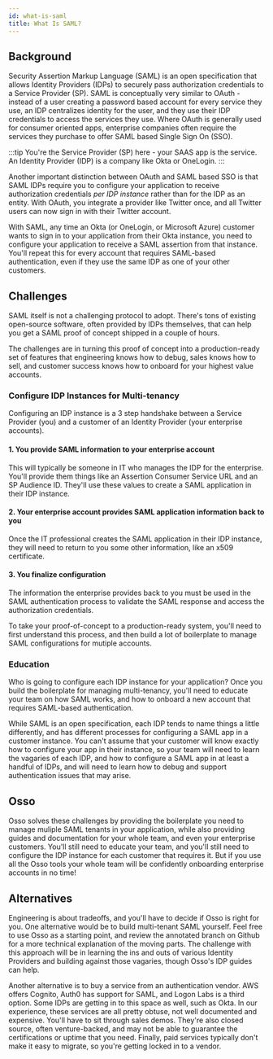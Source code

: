 ```yaml
---
id: what-is-saml
title: What Is SAML?
---
```


## Background

Security Assertion Markup Language (SAML) is an open specification that allows Identity Providers (IDPs) 
to securely pass authorization credentials to a Service Provider (SP). SAML is conceptually very similar to 
OAuth - instead of a user creating a password based account for every service they use, an IDP centralizes 
identity for the user, and they use their IDP credentials to access the services they use. Where OAuth 
is generally used for consumer oriented apps, enterprise companies often require the services they purchase to 
offer SAML based Single Sign On (SSO).

:::tip
You're the Service Provider (SP) here - your SAAS app is the service. An Identity Provider (IDP) is
a company like Okta or OneLogin.
:::

Another important distinction between OAuth and SAML based SSO is that SAML IDPs require you to configure your 
application to receive authorization credentials _per IDP instance_ rather than for the IDP as an entity. With OAuth, 
you integrate a provider like Twitter once, and all Twitter users can now sign in with their Twitter account. 

With SAML, any time an Okta (or OneLogin, or Microsoft Azure) customer wants to sign in to your application from 
their Okta instance, you need to configure your application to receive a SAML assertion from that instance. 
You'll repeat this for every account that requires SAML-based authentication, even if they use the same IDP 
as one of your other customers.

## Challenges

SAML itself is not a challenging protocol to adopt. There's tons of existing open-source software, often 
provided by IDPs themselves, that can help you get a SAML proof of concept shipped in a couple of hours.

The challenges are in turning this proof of concept into a production-ready set of features that engineering 
knows how to debug, sales knows how to sell, and customer success knows how to onboard for your highest 
value accounts.

### Configure IDP Instances for Multi-tenancy

Configuring an IDP instance is a 3 step handshake between a Service Provider (you) and a customer of an 
Identity Provider (your enterprise accounts). 

#### 1. You provide SAML information to your enterprise account 

This will typically be someone in IT who manages the IDP for the enterprise. You'll provide them things 
like an Assertion Consumer Service URL and an SP Audience ID. They'll use these values to create a SAML
application in their IDP instance.

#### 2. Your enterprise account provides SAML application information back to you

Once the IT professional creates the SAML application in their IDP instance, they will need to return 
to you some other information, like an x509 certificate. 

#### 3. You finalize configuration

The information the enterprise provides back to you must be used in the SAML authentication process 
to validate the SAML response and access the authorization credentials.

To take your proof-of-concept to a production-ready system, you'll need to first understand this process,
and then build a lot of boilerplate to manage SAML configurations for mutiple accounts. 

### Education

Who is going to configure each IDP instance for your application? Once you build the boilerplate for 
managing multi-tenancy, you'll need to educate your team on how SAML works, and how to onboard a new account 
that requires SAML-based authentication. 

While SAML is an open specification, each IDP tends to name things a little differently, and has different processes 
for configuring a SAML app in a customer instance. You can't assume that your customer will know exactly how to 
configure your app in their instance, so your team will need to learn the vagaries of each IDP, and how to 
configure a SAML app in at least a handful of IDPs, and will need to learn how to debug and support authentication 
issues that may arise.

## Osso

Osso solves these challenges by providing the boilerplate you need to manage muliple SAML tenants in your application, 
while also providing guides and documentation for your whole team, and even your enterprise customers. You'll still need 
to educate your team, and you'll still need to configure the IDP instance for each customer that requires it. But if you 
use all the Osso tools your whole team will be confidently onboarding enterprise accounts in no time!

## Alternatives

Engineering is about tradeoffs, and you'll have to decide if Osso is right for you. One alternative would be to build 
multi-tenant SAML yourself. Feel free to use Osso as a starting point, and review the annotated branch on Github for 
a more technical explanation of the moving parts. The challenge with this approach will be in learning the ins and outs 
of various Identity Providers and building against those vagaries, though Osso's IDP guides can help.

Another alternative is to buy a service from an authentication vendor. AWS offers Cognito, Auth0 has support for SAML, 
and Logon Labs is a third option. Some IDPs are getting in to this space as well, such as Okta. In our experience, 
these services are all pretty obtuse, not well documented and expensive. You'll have to sit through sales demos. They're 
also closed source, often venture-backed, and may not be able to guarantee the certifications or uptime that you need. Finally, paid services 
typically don't make it easy to migrate, so you're getting locked in to a vendor.

